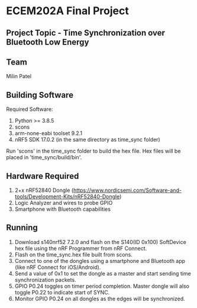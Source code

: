 # ECEM202A Final Project
## Project Topic - Time Synchronization over Bluetooth Low Energy
## Team

Milin Patel

## Building Software

Required Software:
1. Python >= 3.8.5
2. scons
3. arm-none-eabi toolset 9.2.1
4. nRF5 SDK 17.0.2 (in the same directory as time_sync folder)

Run 'scons' in the time_sync folder to build the hex file. Hex files will be placed in 'time_sync/build/bin'.

## Hardware Required

1. 2+x nRF52840 Dongle (https://www.nordicsemi.com/Software-and-tools/Development-Kits/nRF52840-Dongle)
2. Logic Analyzer and wires to probe GPIO
3. Smartphone with Bluetooth capabilities

## Running

1. Download s140nrf52 7.2.0 and flash on the S140(ID 0x100) SoftDevice hex file using the nRF Programmer from nRF Connect.
2. Flash on the time_sync.hex file built from scons.
3. Connect to one of the dongles using a smartphone and Bluetooth app (like nRF Connect for iOS/Android).
4. Send a value of 0x1 to set the dongle as a master and start sending time synchronization packets.
5. GPIO P0.24 toggles on timer period completion. Master dongle will also toggle P0.22 to indicate start of SYNC.
6. Monitor GPIO P0.24 on all dongles as the edges will be synchronized.
